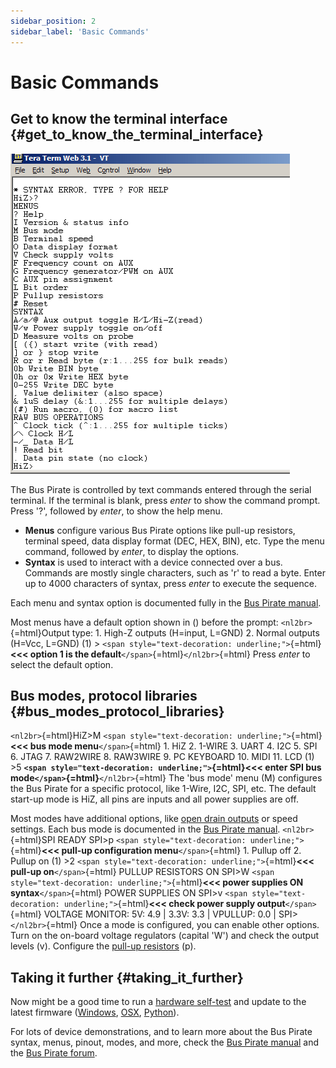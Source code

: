 ```yaml
---
sidebar_position: 2
sidebar_label: 'Basic Commands'
---
```


# Basic Commands

## Get to know the terminal interface {#get_to_know_the_terminal_interface}

![help](./img/help.png)

The Bus Pirate is controlled by text commands entered through the serial
terminal. If the terminal is blank, press *enter* to show the command
prompt. Press '?', followed by *enter*, to show the help menu.

-   **Menus** configure various Bus Pirate options like pull-up
    resistors, terminal speed, data display format (DEC, HEX, BIN), etc.
    Type the menu command, followed by *enter*, to display the options.
-   **Syntax** is used to interact with a device connected over a bus.
    Commands are mostly single characters, such as 'r' to read a byte.
    Enter up to 4000 characters of syntax, press *enter* to execute the
    sequence.

Each menu and syntax option is documented fully in the [Bus Pirate
manual](http://dangerousprototypes.com/bus-pirate-manual/).

Most menus have a default option shown in () before the prompt:
`<nl2br>`{=html}Output type: 1. High-Z outputs (H=input, L=GND) 2.
Normal outputs (H=Vcc, L=GND) (1) \>
`<span style="text-decoration: underline;">`{=html}**\<\<\< option 1 is
the default**`</span>`{=html}`</nl2br>`{=html} Press *enter* to select
the default option.

## Bus modes, protocol libraries {#bus_modes_protocol_libraries}

`<nl2br>`{=html}HiZ\>M
`<span style="text-decoration: underline;">`{=html}**\<\<\< bus mode
menu**`</span>`{=html} 1. HiZ 2. 1-WIRE 3. UART 4. I2C 5. SPI 6. JTAG 7.
RAW2WIRE 8. RAW3WIRE 9. PC KEYBOARD 10. MIDI 11. LCD (1) \>5
**`<span style="text-decoration: underline;">`{=html}\<\<\< enter SPI
bus mode`</span>`{=html}**`</nl2br>`{=html} The \'bus mode\' menu (M)
configures the Bus Pirate for a specific protocol, like 1-Wire, I2C,
SPI, etc. The default start-up mode is HiZ, all pins are inputs and all
power supplies are off.

Most modes have additional options, like [open drain
outputs](http://hackaday.com/2009/07/01/mixed-voltage-interfacing-with-the-bus-pirate/)
or speed settings. Each bus mode is documented in the [Bus Pirate
manual](http://dangerousprototypes.com/bus-pirate-manual/)[](http://www.buspirate.com/).
`<nl2br>`{=html}SPI READY SPI\>p
`<span style="text-decoration: underline;">`{=html}**\<\<\< pull-up
configuration menu**`</span>`{=html} 1. Pullup off 2. Pullup on (1) \>2
`<span style="text-decoration: underline;">`{=html}**\<\<\< pull-up
on**`</span>`{=html} PULLUP RESISTORS ON SPI\>W
`<span style="text-decoration: underline;">`{=html}**\<\<\< power
supplies ON syntax**`</span>`{=html} POWER SUPPLIES ON SPI\>v
`<span style="text-decoration: underline;">`{=html}**\<\<\< check power
supply output**`</span>`{=html} VOLTAGE MONITOR: 5V: 4.9 \| 3.3V: 3.3 \|
VPULLUP: 0.0 \| SPI\>`</nl2br>`{=html} Once a mode is configured, you
can enable other options. Turn on the on-board voltage regulators
(capital \'W\') and check the output levels (v). Configure the [pull-up
resistors](Practical_guide_to_Bus_Pirate_pull-up_resistors "wikilink")
(p).

## Taking it further {#taking_it_further}

Now might be a good time to run a [hardware
self-test](Self-test_guide "wikilink") and update to the latest firmware
([Windows](http://dangerousprototypes.com/2009/07/24/bus-pirate-firmware-upgrades/),
[OSX](http://dangerousprototypes.com/2009/10/24/bus-pirate-firmware-updates-on-osx/),
[Python](http://dangerousprototypes.com/2009/08/06/bus-pirate-firmware-upgrades-on-linux-osx/)).

For lots of device demonstrations, and to learn more about the Bus
Pirate syntax, menus, pinout, modes, and more, check the [Bus Pirate
manual](http://dangerousprototypes.com/bus-pirate-manual/) and the [Bus
Pirate forum](http://whereisian.com/forum/index.php?board=4.0).
